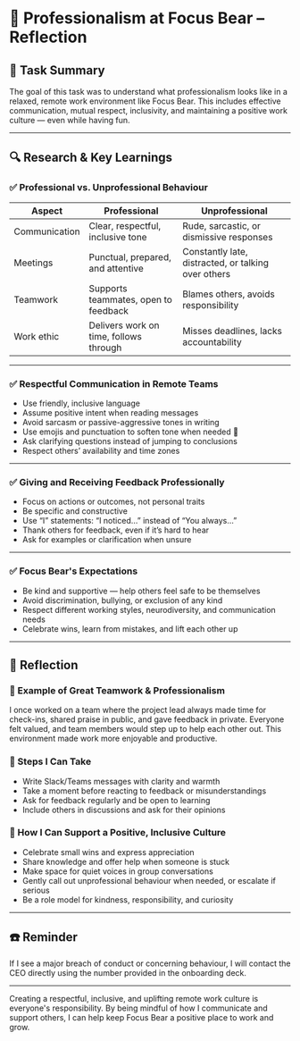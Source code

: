 # 🤝 Professionalism at Focus Bear – Reflection

## 🎯 Task Summary

The goal of this task was to understand what professionalism looks like in a relaxed, remote work environment like Focus Bear. This includes effective communication, mutual respect, inclusivity, and maintaining a positive work culture — even while having fun.

---

## 🔍 Research & Key Learnings

### ✅ Professional vs. Unprofessional Behaviour

| Aspect           | Professional                                              | Unprofessional                                     |
|------------------|-----------------------------------------------------------|----------------------------------------------------|
| Communication    | Clear, respectful, inclusive tone                         | Rude, sarcastic, or dismissive responses           |
| Meetings         | Punctual, prepared, and attentive                         | Constantly late, distracted, or talking over others|
| Teamwork         | Supports teammates, open to feedback                      | Blames others, avoids responsibility               |
| Work ethic       | Delivers work on time, follows through                    | Misses deadlines, lacks accountability             |

---

### ✅ Respectful Communication in Remote Teams

- Use friendly, inclusive language
- Assume positive intent when reading messages
- Avoid sarcasm or passive-aggressive tones in writing
- Use emojis and punctuation to soften tone when needed 🙂
- Ask clarifying questions instead of jumping to conclusions
- Respect others’ availability and time zones

---

### ✅ Giving and Receiving Feedback Professionally

- Focus on actions or outcomes, not personal traits
- Be specific and constructive
- Use “I” statements: “I noticed…” instead of “You always…”
- Thank others for feedback, even if it’s hard to hear
- Ask for examples or clarification when unsure

---

### ✅ Focus Bear's Expectations

- Be kind and supportive — help others feel safe to be themselves
- Avoid discrimination, bullying, or exclusion of any kind
- Respect different working styles, neurodiversity, and communication needs
- Celebrate wins, learn from mistakes, and lift each other up

---

## 📝 Reflection

### 🌟 Example of Great Teamwork & Professionalism

I once worked on a team where the project lead always made time for check-ins, shared praise in public, and gave feedback in private. Everyone felt valued, and team members would step up to help each other out. This environment made work more enjoyable and productive.

### 🧠 Steps I Can Take

- Write Slack/Teams messages with clarity and warmth
- Take a moment before reacting to feedback or misunderstandings
- Ask for feedback regularly and be open to learning
- Include others in discussions and ask for their opinions

### 🌈 How I Can Support a Positive, Inclusive Culture

- Celebrate small wins and express appreciation
- Share knowledge and offer help when someone is stuck
- Make space for quiet voices in group conversations
- Gently call out unprofessional behaviour when needed, or escalate if serious
- Be a role model for kindness, responsibility, and curiosity

---

## ☎️ Reminder

If I see a major breach of conduct or concerning behaviour, I will contact the CEO directly using the number provided in the onboarding deck.

---

Creating a respectful, inclusive, and uplifting remote work culture is everyone's responsibility. By being mindful of how I communicate and support others, I can help keep Focus Bear a positive place to work and grow.
